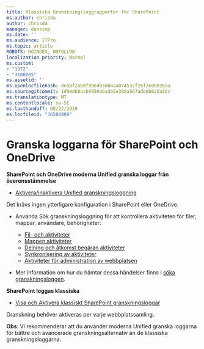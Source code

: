 ```yaml
---
title: Klassiska Granskningsloggrapporter för SharePoint
ms.author: chrisda
author: chrisda
manager: dansimp
ms.date: ''
ms.audience: ITPro
ms.topic: article
ROBOTS: NOINDEX, NOFOLLOW
localization_priority: Normal
ms.custom:
- "1372"
- "3100005"
ms.assetid: ''
ms.openlocfilehash: dea8f2ab0f99e493d68aa074532f26f7ed8026aa
ms.sourcegitcommit: 1d98db8acb9959aba3b5e308a567ade6b62da56c
ms.translationtype: MT
ms.contentlocale: sv-SE
ms.lasthandoff: 08/22/2019
ms.locfileid: "36504409"
---
```

# <a name="sharepoint-and-onedrive-audit-logs"></a>Granska loggarna för SharePoint och OneDrive

**SharePoint och OneDrive moderna Unified granska loggar från överensstämmelse**

- [Aktivera/inaktivera Unified granskningsloggning](https://docs.microsoft.com/office365/securitycompliance/turn-audit-log-search-on-or-off) 

Det krävs ingen ytterligare konfiguration i SharePoint eller OneDrive.

- Använda Sök granskningsloggning för att kontrollera aktiviteten för filer, mappar, användare, behörigheter:

    - [Fil- och aktiviteter](https://docs.microsoft.com/office365/securitycompliance/search-the-audit-log-in-security-and-compliance)
    - [Mappen aktiviteter](https://docs.microsoft.com/office365/securitycompliance/search-the-audit-log-in-security-and-compliance#folder-activities)
    - [Delning och åtkomst begäran aktiviteter](https://docs.microsoft.com/office365/securitycompliance/search-the-audit-log-in-security-and-compliance#sharing-and-access-request-activities)
    - [Synkronisering av aktiviteter](https://docs.microsoft.com/office365/securitycompliance/search-the-audit-log-in-security-and-compliance#synchronization-activities)
    - [Aktiviteter för administration av webbplatsen](https://docs.microsoft.com/office365/securitycompliance/search-the-audit-log-in-security-and-compliance#site-administration-activities)
- Mer information om hur du hämtar dessa händelser finns i [söka granskningsloggen](https://docs.microsoft.com/office365/securitycompliance/search-the-audit-log-in-security-and-compliance#search-the-audit-log).

**SharePoint loggas klassiska**

- [Visa och Aktivera klassiskt SharePoint granskningsloggar](https://support.office.com/article/view-audit-log-reports-b37c5869-1b47-4a82-a30d-ea20070fe527)

Granskning behöver aktiveras per varje webbplatssamling. 

**Obs**: Vi rekommenderar att du använder moderna Unified granska loggarna för bättre och avancerade granskningsalternativ än de klassiska granskningsloggarna.

